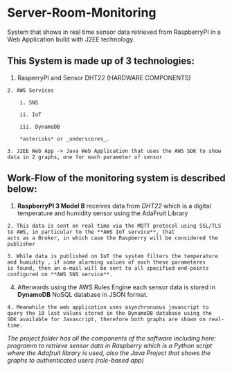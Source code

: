 # Server-Room-Monitoring
System that shows in real time sensor data retrieved from RaspberryPI in a Web Application build with J2EE technology.

## This System is made up of 3 technologies:

  1. RasperryPI and Sensor DHT22 (HARDWARE COMPONENTS)
 
	2. AWS Services 
  
        i. SNS
        
        ii. IoT
        
        iii. DynamoDB
        
        *asterisks* or _underscores_.
  
	3. J2EE Web App -> Java Web Application that uses the AWS SDK to show data in 2 graphs, one for each parameter of sensor

## Work-Flow of the monitoring system is described below:


  1. **RaspberryPI 3 Model B** receives data from *DHT22* which is a digital temperature and humidity sensor using the AdaFruit Library
  
	2. This data is sent on real time via the MQTT protocol using SSL/TLS to AWS, in particular to the **AWS IoT service**, that
	acts as a Broker, in which case the Raspberry will be considered the publisher
  
	3. While data is published on IoT the system filters the temperature and humidity , if some alarming values of each these parameteres
	is found, then an e-mail will be sent to all specified end-points configured on **AWS SNS service**.
  
  4. Afterwards using the AWS Rules Engine each sensor data is stored in **DynamoDB** NoSQL database in JSON format.
  
	4. Meanwhile the web application uses asynchronuous javascript to query the 10 last values stored in the DynamoDB database using the
	SDK available for Javascript, therefore both graphs are shown on real-time. 
	
	

*The project folder has all the components of the software including here: programm to retrieve sensor data in Raspberry 
which is a Python script where the Adafruit library is used, also the Java Project that shows the graphs to authenticated users (role-based app)*
	
